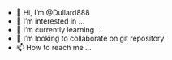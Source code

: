 - 👋 Hi, I’m @Dullard888
- 👀 I’m interested in ...
- 🌱 I’m currently learning ...
- 💞️ I’m looking to collaborate on git repository
- 📫 How to reach me ...

<!---
Dullard888/Dullard888 is a ✨ special ✨ repository because its `README.md` (this file) appears on your GitHub profile.
You can click the Preview link to take a look at your changes.
--->
